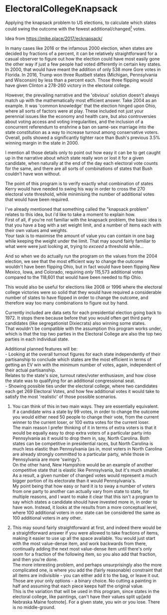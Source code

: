 # ElectoralCollegeKnapsack

Applying the knapsack problem to US elections, to calculate which states could swing the outcome with the fewest additional/changed[<sup>1</sup>](#footnote1) votes. 

Idea from https://mike.place/2017/ecknapsack/

In many cases like 2016 or the infamous 2000 election, when states are decided by fractions of a percent, it can be relatively straightforward for a casual observer to figure out how the election could have most easily gone the other way if just a few people had voted differently in certain key states.  
In 2000, that would have meant the addition of only 538 more Gore votes in Florida. In 2016, Trump won three Rustbelt states (Michigan, Pennsylvania and Wisconsin) by less than a percent each. Those three flipping would have given Clinton a 278-260 victory in the electoral college.

However, the prevailing narrative and the 'obvious' solution doesn't always match up with the mathematically most efficient answer.
Take 2004 as an example. It was 'common knowledge' that the election hinged upon Ohio, where all sorts of factors were at play. These included not just your perennial issues like the economy and health care, but also controversies about voting access and voting irregularities, and the inclusion of a concurrent referendum to enshrine a ban on same-sex marriage into the state constitution as a way to increase turnout among conservative voters.  
Overall, polls showed a significantly tighter race than Bush's previous 3.5% winning margin in the state in 2000.

I mention all those details only to point out how easy it can be to get caught up in the narrative about *which* state really won or lost it for a given candidate, when naturally at the end of the day each electoral vote counts for the same, and there are all sorts of combinations of states that Bush couldn't have won without.

The point of this program is to verify exactly what combination of states Kerry would have needed to swing his way in order to cross the 270 electoral vote threshold, while minimising the number of additional votes that would have been required.   

I've already mentioned that something called the "knapsack problem" relates to this idea, but i'd like to take a moment to explain how.  
First of all, if you're not familiar with the knapsack problem, the basic idea is that you have a bag with a set weight limit, and a number of items each with their own values amd weights.  
Your task is to maximise the amount of value you can contain in one bag while keeping the weight under the limit. That may sound fairly familiar to what were were just looking at, trying to *exceed* a threshold while...

And so when we do actually run the program on the values from the 2004 election, we see that the most efficient way to change the outcome wouldn't have been flipping Ohio, but in fact would have been flipping New Mexico, Iowa, and Colorado, requiring *only* 115,573 additional votes compared to the 118,601 that would have been needed to flip Ohio.

This would also be useful for elections like 2008 or 1996 where the electoral college victories were so solid that they would have required a considerable number of states to have flipped in order to change the outcome, and therefore way too many combinations to figure out by hand.

Currently included are data sets for each presidential election going back to 1972. It stops there because before that you would often get third party candidates (like segregationist Dixiecrats) also winning some states.  
That wouldn't be compatible with the assumption this program works under, which is that the top two parties in the Electoral College are also the top two parties in each individual state.

Additional planned features will be:  
\- Looking at the overall turnout figures for each state independently of their partisanship to conclude which states are the most efficient in terms of getting an EV win with the minimum number of votes, again, independent of their actual partisanship.  
Relates to the state's size, turnout rates/voter enthusiasm, and how close the state was to qualifying for an additional congressional seat.  
\- Showing possible ties under the electoral college, where two candidates each get 269 Electoral Votes, and how few additional votes it would take to satisfy the most 'realistic' of those possible scenarios.

<a name="footnote1"></a>
1. You can think of this in two main ways. They are essentially equivalent.   
   If a candidate wins a state by 99 votes, in order to change the outcome you would either need 50 people to change their vote, from the current winner to the current loser, or 100 extra votes for the current loser.  
   The main reason I prefer thinking of it in terms of extra voters is that it would be equally easy to drop extra voters of a particular party into Pennsylvania as it would to drop them in, say, North Carolina. Both states can be competitive in presidential races, but North Carolina is much less elastic than Pennsylvania (as in, most voters in North Carolina are already strongly committed to a particular party, while those in Pennsylvania are more 'swingy').  
   On the other hand, New Hampshire would be an example of another competitive state that is elastic like Pennsylvania, but it's much smaller. As a result, a given number of changed votes would represent a much bigger portion of its electorate than it would Pennsylvania's.  
   My point being that how easy or hard it is to sway a number of voters from one party to another can actually vary from state to state, for multiple reasons, and I want to make it clear that this isn't a program to say which states a candidate should have invested more in, in order to have won. Instead, it looks at the results from a more conceptual level, where 100 additional voters in one state can be considered the same as 100 additional voters in any other. 

2. This may sound fairly straightforward at first, and indeed there would be a straightforward answer if you were allowed to take fractions of items, making it easier to use up all the space available. You would just start with the most value-dense item, and work backwards from there, continually adding the next most value-dense item until there's only room for a fraction of the following item, so you also add that fraction, and then you're done.  
   The more interesting problem, and perhaps unsurprisingly also the more complicated one, is where you add the (fairly reasonable) constraint that all items are indivisible - you can either add it to the bag, or leave it out. Those are your only options - a binary choice. No cutting a painting in half and assuming that each piece keeps half the original value.  
   This is the variation that will be used in this program, since states in the electoral college, like paintings, can't have their values split up[add Nebraska Maine footnote]. For a given state, you win or you lose. There is no middle-ground.
   
   